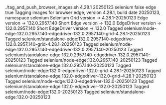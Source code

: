 ./tag_and_push_browser_images.sh 4.28.1 20250123 selenium false edge true
Tagging images for browser edge, version 4.28.1, build date 20250123, namespace selenium
Selenium Grid version -> 4.28.1-20250123
Edge version -> 132.0.2957.140
Short Edge version -> 132.0
EdgeDriver version -> 132.0.2957.140
Short EdgeDriver version -> 132.0
Tagged selenium/node-edge:132.0.2957.140-edgedriver-132.0.2957.140-grid-4.28.1-20250123
Tagged selenium/standalone-edge:132.0.2957.140-edgedriver-132.0.2957.140-grid-4.28.1-20250123
Tagged selenium/node-edge:132.0.2957.140-edgedriver-132.0.2957.140-20250123
Tagged selenium/standalone-edge:132.0.2957.140-edgedriver-132.0.2957.140-20250123
Tagged selenium/node-edge:132.0.2957.140-20250123
Tagged selenium/standalone-edge:132.0.2957.140-20250123
Tagged selenium/node-edge:132.0-edgedriver-132.0-grid-4.28.1-20250123
Tagged selenium/standalone-edge:132.0-edgedriver-132.0-grid-4.28.1-20250123
Tagged selenium/node-edge:132.0-edgedriver-132.0-20250123
Tagged selenium/standalone-edge:132.0-edgedriver-132.0-20250123
Tagged selenium/node-edge:132.0-20250123
Tagged selenium/standalone-edge:132.0-20250123
